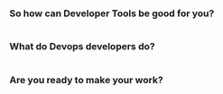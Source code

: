 ### So how can Developer Tools be good for you?

```

```

### What do Devops developers do?

```

```

### Are you ready to make your work?

```

```
